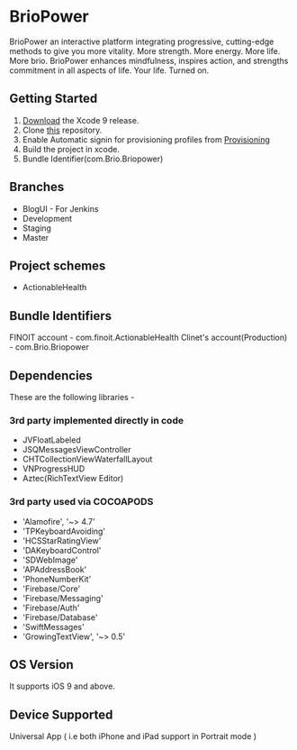 # BrioPower 

BrioPower an interactive platform integrating progressive, cutting-edge methods to give you more vitality. More strength. More energy. More life. More brio. 
BrioPower enhances mindfulness, inspires action, and strengths commitment in all aspects of life. Your life. Turned on. 



## Getting Started

1. [Download](https://developer.apple.com/xcode/download/) the Xcode 9 release.
2. Clone [this](http://git.finoit.com/ActionableHealth/ActionableHealth-iOS.git) repository.
3. Enable Automatic signin for provisioning profiles from [Provisioning](https://developer.apple.com)
4. Build the project in xcode.
5. Bundle Identifier(com.Brio.Briopower)

## Branches

* BlogUI - For Jenkins
* Development 
* Staging
* Master

## Project schemes

* ActionableHealth

## Bundle Identifiers
FINOIT account - com.finoit.ActionableHealth
Clinet's account(Production) - com.Brio.Briopower

## Dependencies

These are the following libraries -


### 3rd party implemented directly in code

* JVFloatLabeled
* JSQMessagesViewController
* CHTCollectionViewWaterfallLayout
* VNProgressHUD
* Aztec(RichTextView Editor)


### 3rd party used via COCOAPODS

* 'Alamofire', '~> 4.7'
* 'TPKeyboardAvoiding'
* 'HCSStarRatingView'
* 'DAKeyboardControl'
* 'SDWebImage'
* 'APAddressBook'
* 'PhoneNumberKit'
* 'Firebase/Core'
* 'Firebase/Messaging'
* 'Firebase/Auth'
* 'Firebase/Database'
* 'SwiftMessages'
* 'GrowingTextView', '~> 0.5'

## OS Version

It supports iOS 9 and above.


## Device Supported

Universal App ( i.e both iPhone and iPad support in Portrait mode )



